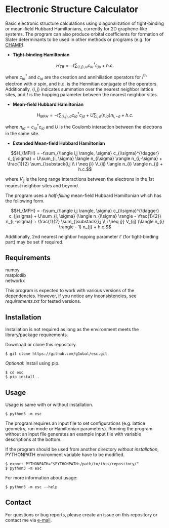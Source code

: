 # Electronic Structure Calculator

Basic electronic structure calculations using diagonalization of tight-binding
or mean-field Hubbard Hamiltonians, currently for 2D graphene-like systems.
The program can also produce orbital coefficients for formation of Slater 
determinants to be used in other methods or programs (e.g. for 
[CHAMP](https://github.com/g1obal/CHAMP)).

- **Tight-binding Hamiltonian**
```math
H_{TB} = -t\sum_{\langle i,j \rangle,\sigma} 
c_{i\sigma}^{\dagger} c_{j\sigma} + h.c.
```
where $c_{i\sigma}^{\dagger}$ and $c_{i\sigma}$ are the creation and 
annihiliation operators for $i^{\textrm{th}}$ electron with $\sigma$ spin, and 
$h.c.$ is the Hermitian conjugate of the operators. Additionally, 
$\langle i,j \rangle$ indicates summation over the nearest neighbor lattice
sites, and $t$ is the hopping parameter between the nearest neighbor sites.

- **Mean-field Hubbard Hamiltonian**
```math
H_{MFH} = -t\sum_{\langle i,j \rangle, \sigma} 
c_{i\sigma}^{\dagger} c_{j\sigma}
+ U\sum_{i, \sigma} \langle n_{i\sigma} \rangle n_{i,-\sigma} + h.c.
```
where $n_{i\sigma} = c_{i\sigma}^{\dagger} c_{i\sigma}$ and $U$ is the Coulomb
interaction between the electrons in the same site. 

- **Extended Mean-field Hubbard Hamiltonian**
```math
H_{MFH} = -t\sum_{\langle i,j \rangle, \sigma} 
c_{i\sigma}^{\dagger} c_{j\sigma}
+ U\sum_{i, \sigma} \langle n_{i\sigma} \rangle n_{i,-\sigma}
+ \frac{1}{2} \sum_{\substack{i,j \\ i \neq j}} V_{ij} 
\langle n_{i} \rangle n_{j} + h.c.
```
where $V_{ij}$ is the long range interactions between the electrons in the 1st
nearest neighbor sites and beyond.

The program uses a *half-filling* mean-field Hubbard Hamiltonian which has the
following form.
```math
H_{MFH} = -t\sum_{\langle i,j \rangle, \sigma} 
c_{i\sigma}^{\dagger} c_{j\sigma}
+ U\sum_{i, \sigma} (\langle n_{i\sigma} \rangle - \frac{1}{2}) n_{i,-\sigma}
+ \frac{1}{2} \sum_{\substack{i,j \\ i \neq j}} V_{ij} 
(\langle n_{i} \rangle - 1) n_{j} + h.c.
```
Additionally, 2nd nearest neighbor hopping parameter $t'$ (for tight-binding
part) may be set if required. 

## Requirements
numpy <br />
matplotlib <br />
networkx <br />

This program is expected to work with various versions of the dependencies. 
However, if you notice any inconsistencies, see *requirements.txt* for tested
versions.

## Installation
Installation is not required as long as the environment meets the 
library/package requirements.

Download or clone this repository.
```
$ git clone https://github.com/g1obal/esc.git
```

*Optional:* Install using pip.
```
$ cd esc
$ pip install .
```

## Usage
Usage is same with or without installation. 
```
$ python3 -m esc
```

The program requires an input file to set configurations (e.g. lattice geometry,
run mode or Hamiltonian parameters). Running the program without an input file
generates an example input file with variable descriptions at the bottom.

If the program should be used from another directory *without installation*,
PYTHONPATH environment variable have to be modified.
```
$ export PYTHONPATH="$PYTHONPATH:/path/to/this/repository/"
$ python3 -m esc
```

For more information about usage:
```
$ python3 -m esc --help
```

## Contact
For questions or bug reports, please create an issue on this repository or 
contact me via [e-mail](mailto:gooztarhan@gmail.com).
